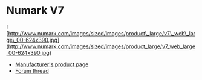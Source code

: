 # Numark V7

![http://www.numark.com/images/sized/images/product\_large/v7\_web\_large\_00-624x390.jpg](http://www.numark.com/images/sized/images/product_large/v7_web_large_00-624x390.jpg)

  - [Manufacturer's product page](http://www.numark.com/product/v7)
  - [Forum thread](http://www.mixxx.org/forums/viewtopic.php?f=7&t=3974)
